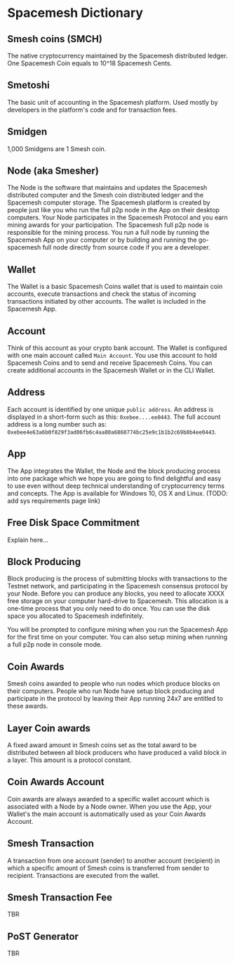 # Spacemesh Dictionary

## Smesh coins (SMCH)
The native cryptocurrency maintained by the Spacemesh distributed ledger.
One Spacemesh Coin equals to 10^18 Spacemesh Cents.

## Smetoshi
The basic unit of accounting in the Spacemesh platform. Used mostly by developers in the platform's code and for transaction fees.

## Smidgen
1,000 Smidgens are 1 Smesh coin.

## Node (aka Smesher)
The Node is the software that maintains and updates the Spacemesh distributed computer and the Smesh coin distributed ledger and the Spacemesh computer storage. The Spacemesh platform is created by people just like you who run the full p2p node in the App on their desktop computers. Your Node participates in the Spacemesh Protocol and you earn mining awards for your participation. The Spacemesh full p2p node is responsible for the mining process. You run a full node by running the Spacemesh App on your computer or by building and running the go-spacemesh full node directly from source code if you are a developer.

## Wallet
The Wallet is a basic Spacemesh Coins wallet that is used to maintain coin accounts, execute transactions and check the status of incoming transactions initiated by other accounts. The wallet is included in the Spacemesh App.

## Account
Think of this account as your crypto bank account. The Wallet is configured with one main account called `Main Account`. You use this account to hold Spacemesh Coins and to send and receive Spacemesh Coins. You can create additional accounts in the Spacemesh Wallet or in the CLI Wallet.

## Address
Each account is identified by one unique `public address`. An address is displayed in a short-form such as this: `0xebee....ee0443`. The full account address is a long number such as: `0xebee4e63a6b0f829f3ad06fb6c4aa80a6860774bc25e9c1b1b2c69b8b4ee0443`.

## App
The App integrates the Wallet, the Node and the block producing process into one package which we hope you are going to find delightful and easy to use even without deep technical understanding of cryptocurrency terms and concepts. The App is available for Windows 10, OS X and Linux. (TODO: add sys requirements page link)

## Free Disk Space Commitment
Explain here...

## Block Producing
Block producing is the process of submitting blocks with transactions to the Testnet network, and participating in the Spacemesh consensus protocol by your Node. Before you can produce any blocks, you need to allocate XXXX free storage on your computer hard-drive to Spacemesh. This allocation is a one-time process that you only need to do once. You can use the disk space you allocated to Spacemesh indefinitely.

You will be prompted to configure mining when you run the Spacemesh App for the first time on your computer. You can also setup mining when running a full p2p node in console mode.

## Coin Awards
Smesh coins awarded to people who run nodes which produce blocks on their computers. People who run Node have setup block producing and participate in the protocol by leaving their App running 24x7 are entitled to these awards.

## Layer Coin awards
A fixed award amount in Smesh coins set as the total award to be distributed between all block producers who have produced a valid block in a layer. This amount is a protocol constant.

## Coin Awards Account
Coin awards are always awarded to a specific wallet account which is associated with a Node by a Node owner. When you use the App, your Wallet's the main account is automatically used as your Coin Awards Account.

## Smesh Transaction
A transaction from one account (sender) to another account (recipient) in which a specific amount of Smesh coins is transferred from sender to recipient. Transactions are executed from the wallet.

## Smesh Transaction Fee
TBR

## PoST Generator
TBR
